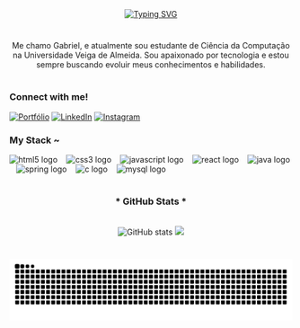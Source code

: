 <div align="center">
<a href="https://git.io/typing-svg"><img src="https://readme-typing-svg.demolab.com?font=Fira+Code&pause=1000&width=435&lines=%E3%85%A4%E3%85%A4%E3%85%A4%E3%85%A4Welcome+to+my+profile!" alt="Typing SVG" /></a>
</div>

#

<p align="center">Me chamo Gabriel, e atualmente sou estudante de Ciência da Computação na Universidade Veiga de Almeida. Sou apaixonado por tecnologia e estou sempre buscando evoluir meus conhecimentos e habilidades.
  
#

<h3 align="left">Connect with me!</h3>

[![Portfólio](https://img.shields.io/badge/-Portfolio-000?style=for-the-badge&logo=microsoft-outlook&logoColor=FF00F6&color:FFF)](https://eugabrielcode.github.io/portfolio/)
[![LinkedIn](https://img.shields.io/badge/-LinkedIn-000?style=for-the-badge&logo=linkedin&logoColor=FF00F6&color:FFF)](https://www.linkedin.com/in/gabriel-poças-de-almeida-23aa1a306/)
[![Instagram](https://img.shields.io/badge/-Instagram-000?style=for-the-badge&logo=instagram&logoColor=36BCF7color:FFF)](https://www.instagram.com/ogbcrf/)


<h3 align="left">My Stack ~</h3>

<div align="left">
  <img src="https://cdn.jsdelivr.net/gh/devicons/devicon/icons/html5/html5-original.svg" height="25" alt="html5 logo"  />
  <img width="8" />
  <img src="https://cdn.jsdelivr.net/gh/devicons/devicon/icons/css3/css3-original.svg" height="25" alt="css3 logo"  />
  <img width="8" />
  <img src="https://cdn.jsdelivr.net/gh/devicons/devicon/icons/javascript/javascript-plain.svg" height="25" alt="javascript logo"  />
  <img width="8" />
  <img src="https://cdn.jsdelivr.net/gh/devicons/devicon/icons/nodejs/nodejs-original.svg" height="25" alt="react logo"  />
  <img width="8" />
  <img src="https://cdn.jsdelivr.net/gh/devicons/devicon/icons/python/python-original.svg" height="25" alt="java logo"  />
  <img width="8" />
  <img src="https://cdn.jsdelivr.net/gh/devicons/devicon/icons/php/php-original.svg" height="25" alt="spring logo"  />
  <img width="8" />
  <img src="https://cdn.jsdelivr.net/gh/devicons/devicon/icons/mysql/mysql-original.svg" height="25" alt="c logo"  />
  <img width="8" />
  <img src="https://cdn.jsdelivr.net/gh/devicons/devicon/icons/git/git-original.svg" height="25" alt="mysql logo"  />
  <img width="8" />
</div>

#

<div style="text-align: center;" align="center">
  <h3>* GitHub Stats *</h3>
  <br>
  <img src="https://github-readme-stats-git-masterrstaa-rickstaa.vercel.app/api?username=eugabrielcode&hide_title=true&show_icons=true&include_all_commits=false&count_private=true&line_height=25&hide=issues&bg_color=000&title_color=36BCF7&text_color=36BCF7&border_radius=3&border_color=000&icon_color=FFF&theme=jolly" alt="GitHub stats">

<img src="https://github-readme-stats.vercel.app/api/top-langs/?username=eugabrielcode&line_height=15&card_width=290&layout=compact&hide_title=false&count_private=true&langs_count=4&show_icons=true&title_color=36BCF7&hide=html,scss,less&bg_color=000&text_color=36BCF7&border_radius=3&border_color=000&count_private=true"/>

</div>


#

<picture align="center">
  <source media="(prefers-color-scheme: dark)" srcset="https://raw.githubusercontent.com/eugabrielcode/eugabrielcode/output/github-contribution-grid-snake-dark.svg">
  <source media="(prefers-color-scheme: light)" srcset="https://raw.githubusercontent.com/eugabrielcode/eugabrielcode/output/github-contribution-grid-snake-dark.svg">
  <img align="center" alt="github contribution grid snake animation" src="https://raw.githubusercontent.com/eugabrielcode/eugabrielcode/output/github-contribution-grid-snake.svg">
</picture>



